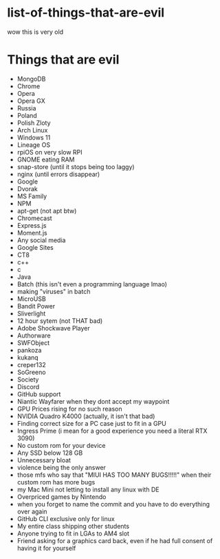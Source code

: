 # list-of-things-that-are-evil
wow this is very old


# Things that are evil
- MongoDB
- Chrome
- Opera
- Opera GX
- Russia
- Poland
- Polish Zloty
- Arch Linux
- Windows 11
- Lineage OS
- rpiOS on very slow RPI
- GNOME eating RAM
- snap-store (until it stops being too laggy)
- nginx (until errors disappear)
- Google
- Dvorak
- MS Family
- NPM
- apt-get (not apt btw)
- Chromecast
- Express.js
- Moment.js
- Any social media
- Google Sites
- CT8
- c++
- c
- Java
- Batch (this isn't even a programming language lmao)
- making "viruses" in batch
- MicroUSB
- Bandit Power
- Sliverlight
- 12 hour sytem (not THAT bad)
- Adobe Shockwave Player
- Authorware
- SWFObject
- pankoza
- kukanq
- creper132
- SoGreeno
- Society
- Discord
- GitHub support
- Niantic Wayfarer when they dont accept my waypoint
- GPU Prices rising for no such reason
- NVIDIA Quadro K4000 (actually, it isn't that bad)
- Finding correct size for a PC case just to fit in a GPU
- Ingress Prime (i mean for a good experience you need a literal RTX 3090)
- No custom rom for your device
- Any SSD below 128 GB
- Unnecessary bloat
- violence being the only answer
- those mfs who say that "MIUI HAS TOO MANY BUGS!!!!!" when their custom rom has more bugs
- my Mac Mini not letting to install any linux with DE
- Overpriced games by Nintendo
- when you forget to name the commit and you have to do everything over again
- GitHub CLI exclusive only for linux
- My entire class shipping other students
- Anyone trying to fit in LGAs to AM4 slot
- Friend asking for a graphics card back, even if he had full consent of having it for yourself
